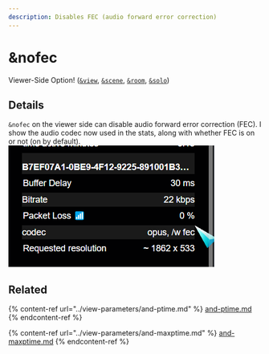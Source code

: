 ```yaml
---
description: Disables FEC (audio forward error correction)
---
```


# \&nofec

Viewer-Side Option! ([`&view`](../view-parameters/view.md), [`&scene`](../view-parameters/scene.md), [`&room`](../../general-settings/room.md), [`&solo`](../mixer-scene-parameters/and-solo.md))

## Details

&#x20;`&nofec` on the viewer side can disable audio forward error correction (FEC). I show the audio codec now used in the stats, along with whether FEC is on or not (on by default).\
![](<../../.gitbook/assets/image (2) (5).png>)

## Related

{% content-ref url="../view-parameters/and-ptime.md" %}
[and-ptime.md](../view-parameters/and-ptime.md)
{% endcontent-ref %}

{% content-ref url="../view-parameters/and-maxptime.md" %}
[and-maxptime.md](../view-parameters/and-maxptime.md)
{% endcontent-ref %}
